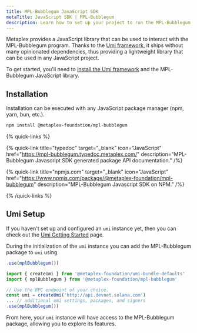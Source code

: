 ```yaml
---
title: MPL-Bubblegum JavaScript SDK
metaTitle: JavaScript SDK | MPL-Bubblegum
description: Learn how to set up your project to run the MPL-Bubblegum JavaScript SDK.
---
```


Metaplex provides a JavaScript library that can be used to interact with the MPL-Bubblegum program. Thanks to the [Umi framework](/umi), it ships without many opinionated dependencies, thus providing a lightweight library that can be used in any JavaScript project.

To get started, you'll need to [install the Umi framework](/umi/getting-started) and the MPL-Bubblegum JavaScript library.

## Installation

Installation can be executed with any JavaScript package manager (npm, yarn, bun, etc.).
```sh
npm install @metaplex-foundation/mpl-bubblegum
```

{% quick-links %}

{% quick-link title="typedoc" target="_blank" icon="JavaScript" href="https://mpl-bubblegum.typedoc.metaplex.com/" description="MPL-Bubblegum Javascript SDK generated package API documentation." /%}

{% quick-link title="npmjs.com" target="_blank" icon="JavaScript" href="https://www.npmjs.com/package/@metaplex-foundation/mpl-bubblegum" description="MPL-Bubblegum Javascript SDK on NPM." /%}

{% /quick-links %}

## Umi Setup

If you haven't set up and configured an `umi` instance yet, then you can check out the [Umi Getting Started](/umi/getting-started) page.

During the initialization of the `umi` instance you can add the MPL-Bubblegum package to `umi` using

```js
.use(mplBubblegum())
```

```ts
import { createUmi } from '@metaplex-foundation/umi-bundle-defaults'
import { mplBubblegum } from '@metaplex-foundation/mpl-bubblegum'

// Use the RPC endpoint of your choice.
const umi = createUmi('http://api.devnet.solana.com')
... // additional umi settings, packages, and signers
.use(mplBubblegum())
```

From here, your `umi` instance will have access to the MPL-Bubblegum package, allowing you to explore its features.
